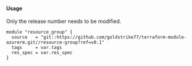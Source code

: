 #### Usage
Only the release number needs to be modified.
```hcl
module "resource_group" {
  source   = "git::https://github.com/goldstrike77/terraform-module-azurerm.git//resource-group?ref=v0.1"
  tags     = var.tags
  res_spec = var.res_spec
}
```